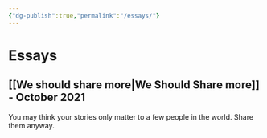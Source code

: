 ```yaml
---
{"dg-publish":true,"permalink":"/essays/"}
---
```

# Essays
## [[We should share more|We Should Share more]] - October 2021

You may think your stories only matter to a few people in the world. Share them anyway.
